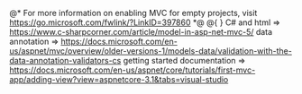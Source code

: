 ﻿@*
    For more information on enabling MVC for empty projects, visit https://go.microsoft.com/fwlink/?LinkID=397860
*@
@{
}
C# and html => https://www.c-sharpcorner.com/article/model-in-asp-net-mvc-5/
data annotation => https://docs.microsoft.com/en-us/aspnet/mvc/overview/older-versions-1/models-data/validation-with-the-data-annotation-validators-cs
getting started documentation => https://docs.microsoft.com/en-us/aspnet/core/tutorials/first-mvc-app/adding-view?view=aspnetcore-3.1&tabs=visual-studio
